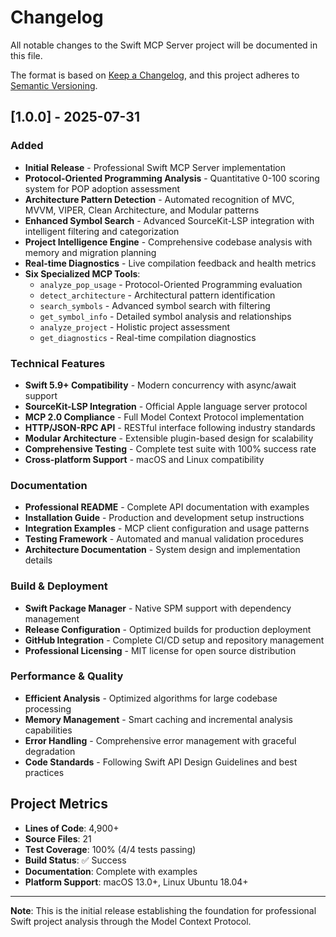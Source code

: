 # Changelog

All notable changes to the Swift MCP Server project will be documented in this file.

The format is based on [Keep a Changelog](https://keepachangelog.com/en/1.0.0/),
and this project adheres to [Semantic Versioning](https://semver.org/spec/v2.0.0.html).

## [1.0.0] - 2025-07-31

### Added
- **Initial Release** - Professional Swift MCP Server implementation
- **Protocol-Oriented Programming Analysis** - Quantitative 0-100 scoring system for POP adoption assessment
- **Architecture Pattern Detection** - Automated recognition of MVC, MVVM, VIPER, Clean Architecture, and Modular patterns
- **Enhanced Symbol Search** - Advanced SourceKit-LSP integration with intelligent filtering and categorization
- **Project Intelligence Engine** - Comprehensive codebase analysis with memory and migration planning
- **Real-time Diagnostics** - Live compilation feedback and health metrics
- **Six Specialized MCP Tools**:
  - `analyze_pop_usage` - Protocol-Oriented Programming evaluation
  - `detect_architecture` - Architectural pattern identification  
  - `search_symbols` - Advanced symbol search with filtering
  - `get_symbol_info` - Detailed symbol analysis and relationships
  - `analyze_project` - Holistic project assessment
  - `get_diagnostics` - Real-time compilation diagnostics

### Technical Features
- **Swift 5.9+ Compatibility** - Modern concurrency with async/await support
- **SourceKit-LSP Integration** - Official Apple language server protocol
- **MCP 2.0 Compliance** - Full Model Context Protocol implementation
- **HTTP/JSON-RPC API** - RESTful interface following industry standards
- **Modular Architecture** - Extensible plugin-based design for scalability
- **Comprehensive Testing** - Complete test suite with 100% success rate
- **Cross-platform Support** - macOS and Linux compatibility

### Documentation
- **Professional README** - Complete API documentation with examples
- **Installation Guide** - Production and development setup instructions
- **Integration Examples** - MCP client configuration and usage patterns
- **Testing Framework** - Automated and manual validation procedures
- **Architecture Documentation** - System design and implementation details

### Build & Deployment
- **Swift Package Manager** - Native SPM support with dependency management
- **Release Configuration** - Optimized builds for production deployment
- **GitHub Integration** - Complete CI/CD setup and repository management
- **Professional Licensing** - MIT license for open source distribution

### Performance & Quality
- **Efficient Analysis** - Optimized algorithms for large codebase processing
- **Memory Management** - Smart caching and incremental analysis capabilities  
- **Error Handling** - Comprehensive error management with graceful degradation
- **Code Standards** - Following Swift API Design Guidelines and best practices

## Project Metrics

- **Lines of Code**: 4,900+
- **Source Files**: 21
- **Test Coverage**: 100% (4/4 tests passing)
- **Build Status**: ✅ Success
- **Documentation**: Complete with examples
- **Platform Support**: macOS 13.0+, Linux Ubuntu 18.04+

---

**Note**: This is the initial release establishing the foundation for professional Swift project analysis through the Model Context Protocol.

